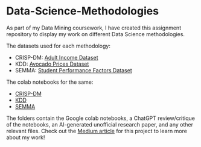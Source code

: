 # Data-Science-Methodologies
As part of my Data Mining coursework, I have created this assignment repository to display my work on different Data Science methodologies.

The datasets used for each methodology:
- CRISP-DM: [Adult Income Dataset](https://www.kaggle.com/datasets/wenruliu/adult-income-dataset)
- KDD: [Avocado Prices Dataset](https://www.kaggle.com/datasets/neuromusic/avocado-prices)
- SEMMA: [Student Performance Factors Dataset](https://www.kaggle.com/datasets/lainguyn123/student-performance-factors)

The colab notebooks for the same:
- [CRISP-DM](https://colab.research.google.com/drive/1F3sh9rq6wpH1if5pg84XSh3mRR_U6NSF?usp=sharing)
- [KDD](https://colab.research.google.com/drive/1LKQ1DWz_qdiLLGEGMAmIagvDuunMOcHg?usp=sharing)
- [SEMMA](https://colab.research.google.com/drive/1ZxO_ytPbiW_ag_fDu_C6qLHB7355xhcY?usp=sharing)

The folders contain the Google colab notebooks, a ChatGPT review/critique of the notebooks, an AI-generated unofficial research paper, and any other relevant files. Check out the [Medium article](https://medium.com/@yash.arunkumar/data-science-methodologies-in-action-crisp-dm-kdd-and-semma-efb27db57940) for this project to learn more about my work!
